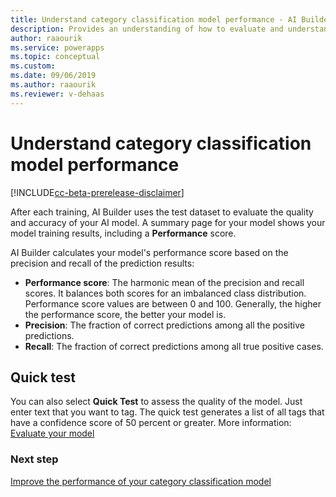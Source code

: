 ```yaml
---
title: Understand category classification model performance - AI Builder | Microsoft Docs
description: Provides an understanding of how to evaluate and understand category classification model performance
author: raaourik 
ms.service: powerapps
ms.topic: conceptual
ms.custom: 
ms.date: 09/06/2019
ms.author: raaourik 
ms.reviewer: v-dehaas
---
```


# Understand category classification model performance

[!INCLUDE[cc-beta-prerelease-disclaimer](./includes/cc-beta-prerelease-disclaimer.md)]

After each training, AI Builder uses the test dataset to evaluate the quality and accuracy of your AI model. A summary page for your model shows your model training results, including a **Performance** score.

AI Builder calculates your model's performance score based on the precision and recall of the prediction results:

- **Performance score**: The harmonic mean of the precision and recall scores. It balances both scores for an imbalanced class distribution. Performance score values are between 0 and 100<!--Are 0 and 100 possible scores? If so, this should be "from 0 through 100."-->. Generally, the higher the performance score, the better your model is.
- **Precision**: The fraction of correct predictions among all the positive predictions.
- **Recall**: The fraction of correct predictions among all true positive cases.

## Quick test

You can also select **Quick Test** to assess the quality of the model. Just enter text that you want to tag. The quick test generates a list of all tags that have a confidence score of 50&nbsp;percent or greater. More information: [Evaluate your model](manage-model.md#evaluate-your-model)

### Next step

[Improve the performance of your category classification model](improve-text-classification-performance.md)
